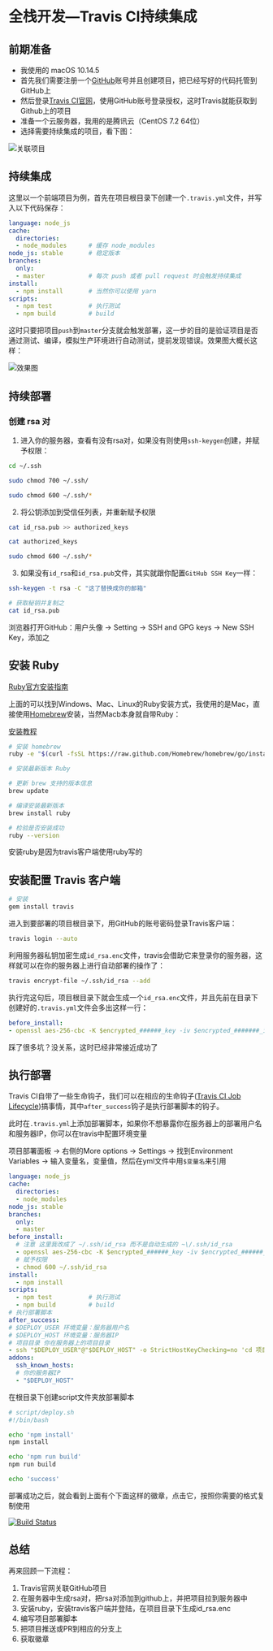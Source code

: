 # 全栈开发—Travis CI持续集成

## 前期准备

- 我使用的 macOS 10.14.5
- 首先我们需要注册一个[GitHub](https://github.com/)账号并且创建项目，把已经写好的代码托管到GitHub上
- 然后登录[Travis CI官网](https://www.travis-ci.org/)，使用GitHub账号登录授权，这时Travis就能获取到Github上的项目
- 准备一个云服务器，我用的是腾讯云（CentOS 7.2 64位）
- 选择需要持续集成的项目，看下图：

![关联项目](https://resource.shirmy.me/blog/screenshot/2019-07-23/01.png)

## 持续集成

这里以一个前端项目为例，首先在项目根目录下创建一个`.travis.yml`文件，并写入以下代码保存：

```yml
language: node_js
cache:
  directories:
  - node_modules      # 缓存 node_modules
node_js: stable       # 稳定版本
branches:
  only:
  - master            # 每次 push 或者 pull request 时会触发持续集成
install:
  - npm install       # 当然你可以使用 yarn
scripts:
  - npm test          # 执行测试
  - npm build         # build
```

这时只要把项目`push`到`master`分支就会触发部署，这一步的目的是验证项目是否通过测试、编译，模拟生产环境进行自动测试，提前发现错误。效果图大概长这样：

![效果图](https://resource.shirmy.me/blog/screenshot/2019-07-23/02.png)

## 持续部署

### 创建 rsa 对

1. 进入你的服务器，查看有没有rsa对，如果没有则使用`ssh-keygen`创建，并赋予权限：

```bash
cd ~/.ssh

sudo chmod 700 ~/.ssh/

sudo chmod 600 ~/.ssh/*
```

2. 将公钥添加到受信任列表，并重新赋予权限

```bash
cat id_rsa.pub >> authorized_keys

cat authorized_keys

sudo chmod 600 ~/.ssh/*
```

3. 如果没有`id_rsa`和`id_rsa.pub`文件，其实就跟你配置`GitHub SSH Key`一样：

```bash
ssh-keygen -t rsa -C "这了替换成你的邮箱"

# 获取秘钥并复制之
cat id_rsa.pub
```

浏览器打开GitHub：用户头像 -> Setting -> SSH and GPG keys -> New SSH Key，添加之

## 安装 Ruby

[Ruby官方安装指南](http://www.ruby-lang.org/en/downloads/)

上面的可以找到Windows、Mac、Linux的Ruby安装方式，我使用的是Mac，直接使用[Homebrew](https://brew.sh/)安装，当然Macb本身就自带Ruby：

[安装教程](https://github.com/ruby-china/homeland/wiki/Mac-OS-X-%E4%B8%8A%E5%AE%89%E8%A3%85-Ruby)

```bash
# 安装 homebrew
ruby -e "$(curl -fsSL https://raw.github.com/Homebrew/homebrew/go/install)"

# 安装最新版本 Ruby

# 更新 brew 支持的版本信息
brew update

# 编译安装最新版本
brew install ruby

# 检验是否安装成功
ruby --version
```

安装ruby是因为travis客户端使用ruby写的

## 安装配置 Travis 客户端

```bash
# 安装
gem install travis
```

进入到要部署的项目根目录下，用GitHub的账号密码登录Travis客户端：

```bash
travis login --auto
```

利用服务器私钥加密生成`id_rsa.enc`文件，travis会借助它来登录你的服务器，这样就可以在你的服务器上进行自动部署的操作了：

```bash
travis encrypt-file ~/.ssh/id_rsa --add
```

执行完这句后，项目根目录下就会生成一个`id_rsa.enc`文件，并且先前在目录下创建好的`.travis.yml`文件会多出这样一行：

```yml
before_install:
- openssl aes-256-cbc -K $encrypted_######_key -iv $encrypted_#######_iv -in id_rsa.enc -out ~\/.ssh/id_rsa -d
```

踩了很多坑？没关系，这时已经非常接近成功了

## 执行部署

Travis CI自带了一些生命钩子，我们可以在相应的生命钩子([Travis CI Job Lifecycle](https://docs.travis-ci.com/user/job-lifecycle/))搞事情，其中`after_success`钩子是执行部署脚本的钩子。

此时在`.travis.yml`上添加部署脚本，如果你不想暴露你在服务器上的部署用户名和服务器IP，你可以在travis中配置环境变量

项目部署面板 -> 右侧的More options -> Settings -> 找到Environment Variables -> 输入变量名，变量值，然后在yml文件中用`$变量名`来引用

```yml
language: node_js
cache:
  directories:
  - node_modules
node_js: stable
branches:
  only:
  - master
before_install:
  # 注意 这里我改成了 ~/.ssh/id_rsa 而不是自动生成的 ~\/.ssh/id_rsa
  - openssl aes-256-cbc -K $encrypted_######_key -iv $encrypted_######_iv -in id_rsa.enc -out ~/.ssh/id_rsa -d
  # 赋予权限
  - chmod 600 ~/.ssh/id_rsa
install:
  - npm install
scripts:
  - npm test          # 执行测试
  - npm build         # build
# 执行部署脚本
after_success:
# $DEPLOY_USER 环境变量：服务器用户名
# $DEPLOY_HOST 环境变量：服务器IP
# 项目目录 你在服务器上的项目目录
- ssh "$DEPLOY_USER"@"$DEPLOY_HOST" -o StrictHostKeyChecking=no 'cd 项目目录 && git pull && bash ./script/deploy.sh'
addons:
  ssh_known_hosts:
  # 你的服务器IP
  - "$DEPLOY_HOST"
```

在根目录下创建script文件夹放部署脚本

```bash
# script/deploy.sh
#!/bin/bash

echo 'npm install'
npm install

echo 'npm run build'
npm run build

echo 'success'
```

部署成功之后，就会看到上面有个下面这样的徽章，点击它，按照你需要的格式复制使用

[![Build Status](https://www.travis-ci.org/smileShirmy/smile-blog-nuxt.svg?branch=master)](https://www.travis-ci.org/smileShirmy/smile-blog-nuxt)

## 总结

再来回顾一下流程：

1. Travis官网关联GitHub项目
2. 在服务器中生成rsa对，把rsa对添加到github上，并把项目拉到服务器中
3. 安装ruby，安装travis客户端并登陆，在项目目录下生成id_rsa.enc
4. 编写项目部署脚本
5. 把项目推送或PR到相应的分支上
6. 获取徽章